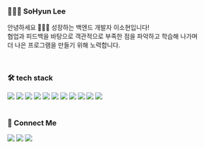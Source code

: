 <div align="">


### 👩🏻‍💻 SoHyun Lee
  
안녕하세요 🙇🏻‍♀ 성장하는 백엔드 개발자 이소현입니다!
  <br>
협업과 피드백을 바탕으로 객관적으로 부족한 점을 파악하고 학습해 나가며
  <br>
더 나은 프로그램을 만들기 위해 노력합니다.
  
<br>
  
### 🛠 tech stack
<div class="d-flex">
<img src="https://img.shields.io/badge/java-orange?style=flat-square&logo=java&logoColor=white"/>
<img src="https://img.shields.io/badge/C-A8B9CC?style=flat-square&logo=C&logoColor=white"/>
<img src="https://img.shields.io/badge/Python-3776AB?style=flat-square&logo=Python&logoColor=white"/>
<img src="https://img.shields.io/badge/Spring-6DB33F?style=flat-square&logo=Spring&logoColor=white"/>
<img src="https://img.shields.io/badge/MySQL-4479A1?style=flat-square&logo=MySQL&logoColor=white"/>
<img src="https://img.shields.io/badge/Linux-FCC624?style=flat-square&logo=Linux&logoColor=white"/>
<img src="https://img.shields.io/badge/Linux-FCC624?style=flat-square&logo=AmazonEC2&logoColor=#FF9900"/>

<img src="https://img.shields.io/badge/JavaScript-black?style=flat-square&logo=JavaScript&logoColor=F7DF1E"/>
<img src="https://img.shields.io/badge/HTML5-E34F26?style=flat-square&logo=HTML5&logoColor=white"/>
<img src="https://img.shields.io/badge/CSS3-1572B6?style=flat-square&logo=CSS3&logoColor=white"/>
<img src="https://img.shields.io/badge/jQuery-0769AD?style=flat-square&logo=jQuery&logoColor=white"/>
</div>

<br>
  
### 🤝 Connect Me
<a href="mailto:sh-119@naver.com"><img src="https://img.shields.io/badge/Gmail-#EA4335?style=flat-square&logo=Gmail&logoColor=#EA4335&link=mailto:sh-119@naver.com"/></a>
<a href="https://www.notion.so/2b67e3ca043f4c3f982dad7bbf5195b8"><img src="https://img.shields.io/badge/Notion-black?style=flat-square&logo=Notion&logoColor=#000000&link=https://www.notion.so/2b67e3ca043f4c3f982dad7bbf5195b8"/></a>
<a href="https://www.instagram.com/sohyun_11.9/"><img src="https://img.shields.io/badge/Instagram-#E4405F?style=flat-square&logo=Instagram&logoColor=#E4405F&link=https://www.instagram.com/sohyun_11.9"/></a>
  
